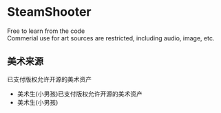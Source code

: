# SteamShooter  
Free to learn from the code  
Commerial use for art sources are restricted, including audio, image, etc.    

## 美术来源

已支付版权允许开源的美术资产
- 美术生(小男孩)已支付版权允许开源的美术资产
- 美术生(小男孩)
